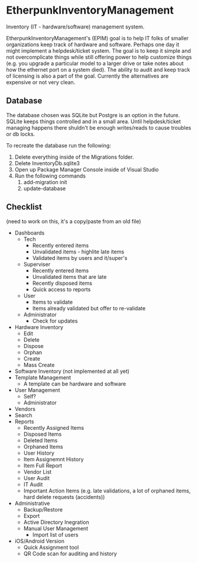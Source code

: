 # EtherpunkInventoryManagement
Inventory (IT - hardware/software) management system.

EtherpunkInventoryManagement's (EPIM) goal is to help IT folks of smaller organizations keep track of hardware and software.
Perhaps one day it might implement a helpdesk/ticket system.
The goal is to keep it simple and not overcomplicate things while still offering power to help customize things (e.g. you upgrade a particular model to a larger drive or take notes about how the ethernet port on a system died).
The ability to audit and keep track of licensing is also a part of the goal.
Currently the alternatives are expensive or not very clean.

## Database
The database chosen was SQLite but Postgre is an option in the future.
SQLite keeps things controlled and in a small area. Until helpdesk/ticket managing happens there shuldn't be enough writes/reads to cause troubles or db locks.

To recreate the database run the following:

1. Delete everything inside of the Migrations folder.
2. Delete InventoryDb.sqlite3
3. Open up Package Manager Console inside of Visual Studio
4. Run the following commands
   1. add-migration init
   2. update-database

## Checklist
(need to work on this, it's a copy/paste from an old file)

* Dashboards
  * Tech
    * Recently entered items
    * Unvalidated items - highlite late items
    * Validated items by users and it/super's
  * Superviser
    * Recently entered items
    * Unvalidated items that are late
    * Recently disposed items
    * Quick access to reports
  * User
    * Items to validate
    * Items already validated but offer to re-validate
  * Administrator
    * Check for updates
* Hardware Inventory
  * Edit
  * Delete
  * Dispose
  * Orphan
  * Create
  * Mass Create
* Software Inventory (not implemented at all yet)
* Template Management
  * A template can be hardware and software
* User Management
  * Self?
  * Administrator
* Vendors
* Search
* Reports
  * Recently Assigned Items
  * Disposed Items
  * Deleted Items
  * Orphaned Items
  * User History
  * Item Assignemnt History
  * Item Full Report
  * Vendor List
  * User Audit
  * IT Audit
  * Important Action Items (e.g. late validations, a lot of orphaned items, hard delete requests (accidents))
* Administrative
  * Backup/Restore
  * Export
  * Active Directory Inegration
  * Manual User Management
    * Import list of users
* iOS/Android Version
  * Quick Assignment tool
  * QR Code scan for auditing and history
